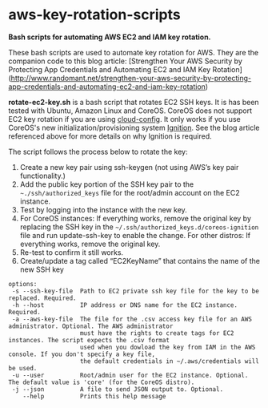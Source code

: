 # aws-key-rotation-scripts

**Bash scripts for automating AWS EC2 and IAM key rotation.**

These bash scripts are used to automate key rotation for AWS. They are the companion code to this blog article:
[Strengthen Your AWS Security by Protecting App Credentials and Automating EC2 and IAM Key Rotation]
(http://www.randomant.net/strengthen-your-aws-security-by-protecting-app-credentials-and-automating-ec2-and-iam-key-rotation)


<b>rotate-ec2-key.sh</b> is a bash script that rotates EC2 SSH keys. It is has been tested with Ubuntu, Amazon Linux and CoreOS.
CoreOS does not support EC2 key rotation if you are using [cloud-config](https://coreos.com/os/docs/latest/cloud-config.html).
It only works if you use CoreOS's new initialization/provisioning system
[Ignition](https://coreos.com/ignition/docs/0.2.1/what-is-ignition.html). See the blog article referenced above for more details
on why Ignition is required.

The script follows the process below to rotate the key:

1. Create a new key pair using ssh-keygen (not using AWS’s key pair functionality.)
2. Add the public key portion of the SSH key pair to the `~./ssh/authorized_keys` file for the root/admin account on the EC2 instance.
3. Test by logging into the instance with the new key.
4. For CoreOS instances: If everything works, remove the original key by replacing the SSH key in
the `~/.ssh/authorized_keys.d/coreos-ignition` file and run update-ssh-key to enable the change. For other
distros: If everything works, remove the original key.
5. Re-test to confirm it still works.
6. Create/update a tag called “EC2KeyName” that contains the name of the new SSH key


```usage: rotate-ec2-key.sh [options...]
options:
 -s --ssh-key-file  Path to EC2 private ssh key file for the key to be replaced. Required.
 -h --host          IP address or DNS name for the EC2 instance. Required.
 -a --aws-key-file  The file for the .csv access key file for an AWS administrator. Optional. The AWS administrator
                    must have the rights to create tags for EC2 instances. The script expects the .csv format
                    used when you dowload the key from IAM in the AWS console. If you don't specify a key file,
                    the default credentials in ~/.aws/credentials will be used.
 -u --user          Root/admin user for the EC2 instance. Optional. The default value is 'core' (for the CoreOS distro).
 -j --json          A file to send JSON output to. Optional.
    --help          Prints this help message
 ```
